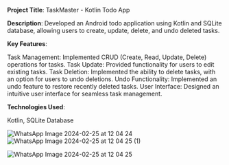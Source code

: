**Project Title**: TaskMaster - Kotlin Todo App

**Description**:
Developed an Android todo application using Kotlin and SQLite database, allowing users to create, update, delete, and undo deleted tasks.

**Key Features**:

Task Management: Implemented CRUD (Create, Read, Update, Delete) operations for tasks.
Task Update: Provided functionality for users to edit existing tasks.
Task Deletion: Implemented the ability to delete tasks, with an option for users to undo deletions.
Undo Functionality: Implemented an undo feature to restore recently deleted tasks.
User Interface: Designed an intuitive user interface for seamless task management.

**Technologies Used**:

Kotlin,
SQLite Database


![WhatsApp Image 2024-02-25 at 12 04 24](https://github.com/salim84miya/TaskMaster/assets/114942352/202aa423-b28f-4366-a880-5df2fed2d493)
![WhatsApp Image 2024-02-25 at 12 04 25 (1)](https://github.com/salim84miya/TaskMaster/assets/114942352/83247c96-5779-4d29-9577-b5cf0d04853d)

![WhatsApp Image 2024-02-25 at 12 04 25](https://github.com/salim84miya/TaskMaster/assets/114942352/4e6579ae-e30f-4032-9d95-d092afec0df1)



